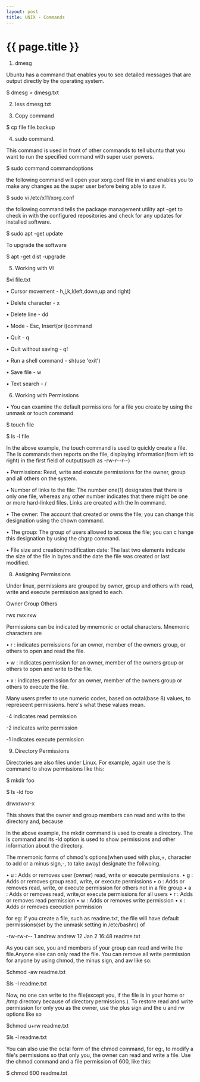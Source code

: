 ```yaml
---
layout: post
title: UNIX - Commands
---
```


{{ page.title }}
================

1)	dmesg 

Ubuntu has a command that enables you to see detailed messages that are output directly by the operating system.

$ dmesg > dmesg.txt

2) less dmesg.txt

3) Copy command

$ cp file file.backup

4) sudo command. 

This command is used in front of other commands to tell ubuntu that you want to run the specified command with super user powers.

$ sudo command commandoptions

the following command will open your xorg.conf file in vi and enables you to make any changes as the super user before being able to save it.

$ sudo vi /etc/x11/xorg.conf

the following command tells the package management utility apt -get to check in with the configured repositories and check for any updates for installed software.

$ sudo apt -get update

To upgrade the software

$ apt -get dist -upgrade

5) Working with VI

$vi file.txt

•	Cursor movement - h,j,k,l(left,down,up and right)

•	Delete character - x

•	Delete line - dd

•	Mode - Esc, Insert(or i)command

•	Quit - q

•	Quit without saving - q!

•	Run a shell command - sh(use 'exit')

•	Save file - w

•	Text search - /

6) Working with Permissions

•	You can examine the default permissions for a file you create by using the unmask or touch command

$ touch file

$ ls -l file

In the above example, the touch command is used to quickly create a file. The ls commands then reports on the file, displaying information(from left to right) in the first field of output(such as -rw-r--r--)

•	Permissions: Read, write and execute permissions for the owner, group and all others on the system.

•	Number of links to the file: The number one(1) designates that there is only one file, whereas any other number indicates that there might be one or more hard-linked files. Links are created with the ln command.

•	The owner: The account that created or owns the file; you can change this designation using the chown command.

•	The group: The group of users allowed to access the file; you can c hange this designation by using the chgrp command.

•	File size and creation/modification date: The last two elements indicate the size of the file in bytes and the date the file was created or last modified.

8) Assigning Permissions

Under linux, permissions are grouped by owner, group and others with read, write and execute permission assigned to each.

Owner Group Others

rwx   rwx   rxw

Permissions can be indicated by mnemonic or octal characters. Mnemonic characters are

•	r : indicates permissions for an owner, member of the owners group, or others to open and read the file.

•	w : indicates permission for an owner, member of the owners group or others to open and write to the file.

•	x : indicates permission for an owner, member of the owners group or others to execute the file.

Many users prefer to use numeric codes, based on octal(base 8) values, to represeent permissions. here's what these values mean.

-4 indicates read permission

-2 indicates write permission

-1 indicates execute permission

9) Directory Permissions

Directories are also files under Linux. For example, again use the ls command to show permissions like this:

$ mkdir foo

$ ls -ld foo

drwxrwxr-x

This shows that the owner and group members can read and write to the directory and, because  

In the above example, the mkdir command is used to create a directory. The ls command and its -ld option is used to show permissions and other information about the directory.

The mnemonic forms of chmod's options(when used with plus,+, character to add or a minus sign,-, to take away) designate the follwoing.

•	u : Adds or removes user (owner) read, write or execute permissions.
•	g : Adds or removes group read, write, or execute permissions
•	o : Adds or removes read, write, or execute permission for others not in a file group
•	a : Adds or removes read, write,or execute permissions for all users
•	r : Adds or removes read permission
•	w : Adds or removes write permission
•	x : Adds or removes execution permission

for eg: if you create a file, such as readme.txt, the file will have default permissions(set by the unmask setting in /etc/bashrc) of

-rw-rw-r-- 1 andrew andrew 12 Jan 2 16:48 readme.txt

As you can see, you and members of your group can read and write the file.Anyone else can only read the file. You can remove all write permission for anyone by using chmod, the minus sign, and aw like so:

$chmod -aw readme.txt

$ls -l readme.txt

Now, no one can write to the file(except you, if the file is in your home or /tmp directory because of directory permissions.). To restore read and write permission for only you as the owner, use the plus sign and the u and rw options like so

$chmod u+rw readme.txt

$ls -l readme.txt

You can also use the octal form of the chmod command, for eg:, to modify a file's permissions so that only you, the owner can read and write a file. Use the chmod command and a file permission of 600, like this:

$ chmod 600 readme.txt
